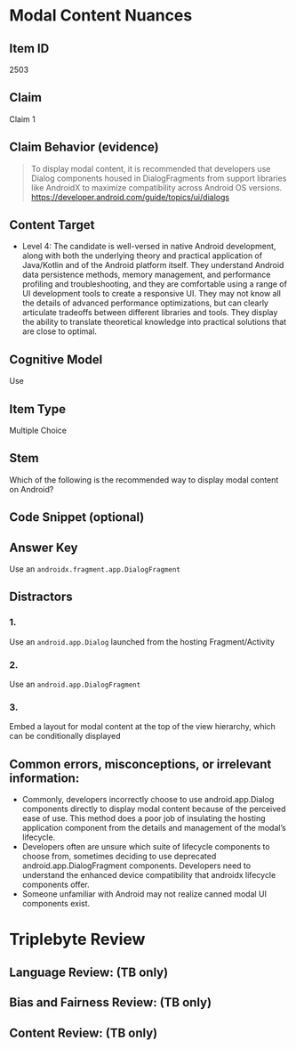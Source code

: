 # Modal Content Nuances

## Item ID
2503

## Claim
Claim 1

## Claim Behavior (evidence)
> To display modal content, it is recommended that developers use Dialog components housed in DialogFragments from support libraries like AndroidX to maximize compatibility across Android OS versions. https://developer.android.com/guide/topics/ui/dialogs

## Content Target
- Level 4: The candidate is well-versed in native Android development, along with both the underlying theory and practical application of Java/Kotlin and of the Android platform itself. They understand Android data persistence methods, memory management, and performance profiling and troubleshooting, and they are comfortable using a range of UI development tools to create a responsive UI. They may not know all the details of advanced performance optimizations, but can clearly articulate tradeoffs between different libraries and tools. They display the ability to translate theoretical knowledge into practical solutions that are close to optimal.

## Cognitive Model
Use

## Item Type
Multiple Choice

## Stem
Which of the following is the recommended way to display modal content on Android?

## Code Snippet (optional)

## Answer Key
Use an `androidx.fragment.app.DialogFragment`

## Distractors
### 1.
Use an `android.app.Dialog` launched from the hosting Fragment/Activity

### 2.
Use an `android.app.DialogFragment`

### 3.
Embed a layout for modal content at the top of the view hierarchy, which can be conditionally displayed

## Common errors, misconceptions, or irrelevant information:
- Commonly, developers incorrectly choose to use android.app.Dialog components directly to display modal content because of the perceived ease of use. This method does a poor job of insulating the hosting application component from the details and management of the modal’s lifecycle.
- Developers often are unsure which suite of lifecycle components to choose from, sometimes deciding to use deprecated android.app.DialogFragment components. Developers need to understand the enhanced device compatibility that androidx lifecycle components offer.
- Someone unfamiliar with Android may not realize canned modal UI components exist.

# Triplebyte Review

## Language Review: (TB only)

## Bias and Fairness Review: (TB only)

## Content Review: (TB only)
